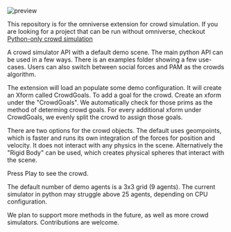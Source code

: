 
![preview](https://user-images.githubusercontent.com/11399119/226725400-fa9054e3-a13f-4a9f-8294-d08cbee51519.PNG)

This repository is for the omniverse extension for crowd simulation. If you are looking for a project that can be run without omniverse, checkout [Python-only crowd simulation](https://github.com/cadop/warpcrowd)

A crowd simulator API with a default demo scene. The main python API can be used in a few ways. There is an examples folder showing a few use-cases. Users can also switch between social forces and PAM as the crowds algorithm. 

The extension will load an populate some demo configuration. It will create an Xform called CrowdGoals.  To add a goal for the crowd. Create an xform under the "CrowdGoals". We automatically check for those prims as the method of determing crowd goals.  For every additional xform under CrowdGoals, we evenly split the crowd to assign those goals. 

There are two options for the crowd objects. The default uses geompoints, which is faster and runs its own integration of the forces for position and velocity. It does not interact with any physics in the scene.  Alternatively the "Rigid Body" can be used, which creates physical spheres that interact with the scene.  

Press Play to see the crowd. 

The default number of demo agents is a 3x3 grid (9 agents). The current simulator in python may struggle above 25 agents, depending on CPU configuration. 

We plan to support more methods in the future, as well as more crowd simulators.  Contributions are welcome.
